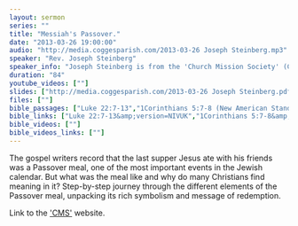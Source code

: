 ```yaml
---
layout: sermon
series: ""
title: "Messiah's Passover."
date: "2013-03-26 19:00:00"
audio: "http://media.coggesparish.com/2013-03-26 Joseph Steinberg.mp3"
speaker: "Rev. Joseph Steinberg"
speaker_info: "Joseph Steinberg is from the 'Church Mission Society' (CMS)."
duration: "84"
youtube_videos: [""]
slides: ["http://media.coggesparish.com/2013-03-26 Joseph Steinberg.pdf"]
files: [""]
bible_passages: ["Luke 22:7-13","1Corinthians 5:7-8 (New American Standard Bible (NASB))"]
bible_links: ["Luke 22:7-13&amp;version=NIVUK","1Corinthians 5:7-8&amp;version=NASB"]
bible_videos: [""]
bible_videos_links: [""]
---
```


The gospel writers record that the last supper Jesus ate with his friends was a Passover meal, one of the most important events in the Jewish calendar. But what was the meal like and why do many Christians find meaning in it? Step-by-step journey through the different elements of the Passover meal, unpacking its rich symbolism and message of redemption.

Link to the ['CMS'](http://www.cms-uk.org/ "Opens a link to the 'Church Mission Society' website.") website.

